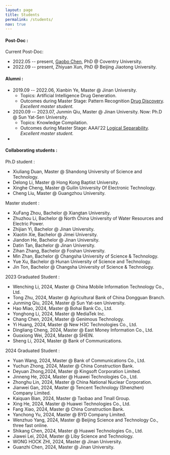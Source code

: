 ```yaml
---
layout: page
title: Students
permalink: /students/
nav: true
---
```


#### Post-Doc :

Current Post-Doc:

- 2022.05 -- present, [Gaobo Chen](https://uk.linkedin.com/in/gaobo-chen-8b7483110), PhD @ Coventry University.
- 2022.09 -- present, Zhiyuan Xun, PhD @ Beijing Jiaotong University.

#### Alumni :

- 2019.09 -- 2022.06, Xianbin Ye, Master @ Jinan University.
  - Topics: Artificial Intelligence Drug Generation.
  - Outcomes during Master Stage: Pattern Recognition [Drug Discovery](https://www.sciencedirect.com/science/article/abs/pii/S0031320322001406). *Excellent master student.*
- 2020.09 -- 2023.07, Junmin Qiu, Master @ Jinan University. Now: Ph.D @ Sun Yat-Sen University.
  - Topics: Knowledge Compilation.
  - Outcomes during Master Stage: AAAI'22 [Logical Separability](https://doi.org/10.1609/aaai.v36i5.20529). *Excellent master student.*
 - 



#### Collaborating students : 

Ph.D student :

- Xiuliang Duan, Master @ Shandong University of Science and Technology.
- Delong Li, Master @ Hong Kong Baptist University.
- Xinghe Cheng, Master @ Guilin University Of Electronic Technology.
- Cheng Liu, Master @ Guangzhou University.



Master student :


- XuFang Zhou, Bachelor @ Xiangtan University.
- Zhuzhou Li, Bachelor @ North China University of Water Resources and Electric Power.
- Zhijian Yi, Bachelor @ Jinan University.
- Xiaotin Xie, Bachelor @ Jimei University.
- Jiandon He, Bachelor @ Jinan University.
- Datin Tan, Bachelor @ Jinan University.
- Zihan Zhang, Bachelor @ Foshan University.
- Min Zhan, Bachelor @ Changsha University of Science & Technology.
- Yue Xu, Bachelor @ Hunan University of Science and Technology.
- Jin Ton, Bachelor @ Changsha University of Science & Technology.

2023 Graduated Student :
- Wenching Li, 2024, Master @ China Mobile Information Technology Co., Ltd.
- Tong Zhu, 2024, Master @ Agricultural Bank of China Dongguan Branch.
- Junming Qiu, 2024, Master @ Sun Yat-sen University.
- Hao Miao, 2024, Master @ Bohai Bank Co., Ltd.
- Yonghong Li, 2024, Master @ MediaTek Inc.
- Chang Chen, 2024, Master @ Genimous Technology.
- Yi Huang, 2024, Master @ New H3C Technologies Co., Ltd.
- Dingliang Cheng, 2024, Master @ East Money Information Co., Ltd.
- Guoxiong Wei, 2024, Master @ SHEIN.
- Sheng Li, 2024, Master @ Bank of Communications.

2024 Graduated Student :
- Yuan Wang, 2024, Master @ Bank of Communications Co., Ltd.
- Yuchun Zhong, 2024, Master @ China Construction Bank.
- Deyuan Zhong,2024, Master @ Kingsoft Corporation Limited.
- Jinneng He, 2024, Master @ Huawei Technologies Co., Ltd.
- Zhonghu Lin, 2024, Master @ China National Nuclear Corporation.
- Jianwei Gan, 2024, Master @ Tencent Technology (Shenzhen) Company Limited.
- Kaiquan Bian, 2024, Master @ Taobao and Tmall Group.
- Xing He, 2024, Master @ Huawei Technologies Co., Ltd.
- Fang Xiao, 2024, Master @ China Construction Bank.
- Yanchong Yu, 2024, Master @ BYD Company Limited.
- Wenzhuo Yang, 2024, Master @ Beijing Science and Technology Co., three fast online.
- Shikang Chen, 2024, Master @ Huawei Technologies Co., Ltd.
- Jiawei Lei, 2024, Master @ Liby Science and Technology.
- WONG HOCK ZHI, 2024, Master @ Jinan University.
- Guanzhi Chen, 2024, Master @ Jinan University.

